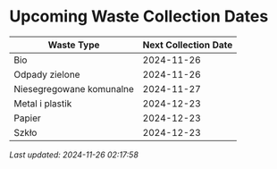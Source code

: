 # Upcoming Waste Collection Dates

| Waste Type | Next Collection Date |
|------------|----------------------|
| Bio | 2024-11-26 |
| Odpady zielone | 2024-11-26 |
| Niesegregowane komunalne | 2024-11-27 |
| Metal i plastik | 2024-12-23 |
| Papier | 2024-12-23 |
| Szkło | 2024-12-23 |


*Last updated: 2024-11-26 02:17:58*

